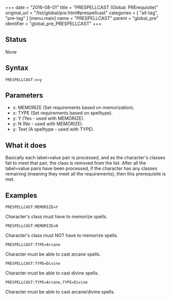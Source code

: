 +++
date = "2016-08-01"
title = "PRESPELLCAST (Global: PRErequisite)"
original_url = "/list/global/pre.html#prespellcast"
categories = [ "all-tag", "pre-tag" ]
[menu.main]
    name = "PRESPELLCAST"
    parent = "global_pre"
    identifier = "global_pre_PRESPELLCAST"
+++

## Status

None

## Syntax

`PRESPELLCAST:x=y`

## Parameters

-   x: MEMORIZE (Set requirements based
    on memorization).
-   x: TYPE (Set requirements based on spelltype).
-   y: Y (Yes - used with MEMORIZE).
-   y: N (No - used with MEMORIZE).
-   y: Text (A spelltype - used with TYPE).



What it does
------------

Basically each label=value pair is processed, and as the character's
classes fail to meet that pair, the class is removed from the list.
After all the label=value pairs have been processed, if the character
has any classes remaining (meaning they meet all the requirements), then
this prerequisite is met.

Examples
--------

`PRESPELLCAST:MEMORIZE=Y`

Character's class must have to memorize spells.

`PRESPELLCAST:MEMORIZE=N`

Character's class must NOT have to memorize spells.

`PRESPELLCAST:TYPE=Arcane`

Character must be able to cast arcane spells.

`PRESPELLCAST:TYPE=Divine`

Character must be able to cast divine spells.

`PRESPELLCAST:TYPE=Arcane,TYPE=Divine`

Character must be able to cast arcane/divine spells.

